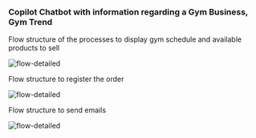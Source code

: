 ### Copilot Chatbot with information regarding a Gym Business, Gym Trend

Flow structure of the processes to display gym schedule and available products to sell


![flow-detailed](https://github.com/tguimas/Portfolio/assets/115223702/954d5e34-05f4-4957-8cd1-e27a74c3b64b)

Flow structure to register the order


![flow-detailed](https://github.com/tguimas/Portfolio/assets/115223702/59866d23-5471-4501-b419-ed9a4a2e14a8)

Flow structure to send emails


![flow-detailed](https://github.com/tguimas/Portfolio/assets/115223702/72fdcb05-f762-4a29-87a3-03512411722c)
